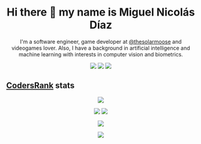 <h1 align="center">
  Hi there 👋 my name is Miguel Nicolás Díaz
</h1>

<p align="center">
  I'm a software engineer, game developer at <a href="https://twitter.com/thesolarmoose">@thesolarmoose</a> and videogames lover. Also, I have a background in artificial intelligence and machine learning with interests in computer vision and biometrics.
</p>
  
<p align="center">
  <a href="https://mnicolas94.github.io"><img src="https://komarev.com/ghpvc/?username=mnicolas94&label=Views&color=lightgrey&style=flat"/></a>
  <a href="https://twitter.com/MiguelCokTSM"><img src="https://img.shields.io/twitter/follow/MiguelCokTSM?style=social"/></a>
  <a href="https://github.com/mnicolas94"><img src="https://img.shields.io/github/followers/mnicolas94?label=follow&style=social"/></a>
</p>

<h2><a href="https://profile.codersrank.io/user/mnicolas94">CodersRank</a> stats</h2>
<p align="center">
  <img src="https://cr-ss-service.azurewebsites.net/api/ScreenShot?widget=summary&username=mnicolas94&style=--header-bg-color:%23181818;--bg-color:%23181818;--badge-bg-color:%23323232"/>
</p>

<div align="center">
  <img src="https://github-readme-stats.vercel.app/api?username=mnicolas94&count_private=true&theme=github_dark&bg_color=181818&hide_border=true&show_icons=true&custom_title=Github%20stats"/>
  <img src="https://github-readme-stats.vercel.app/api/top-langs/?username=mnicolas94&hide=ShaderLab,HLSL&layout=compact&theme=github_dark&bg_color=181818&hide_border=true"/>
</div>

<p align="center">
  <img src="https://activity-graph.herokuapp.com/graph?username=mnicolas94&bg_color=181818&color=58A6FF&line=C3D1D9&point=1F6FEB&hide_border=true&custom_title=GitHub%20Commits%20Graph"/>
</p>

<p align="center">
  <img src="https://github-profile-trophy.vercel.app/?username=mnicolas94&theme=darkhub"/>
</p>

<!--
**mnicolas94/mnicolas94** is a ✨ _special_ ✨ repository because its `README.md` (this file) appears on your GitHub profile.

Here are some ideas to get you started:

<p align="center">
  <img src="https://github-readme-streak-stats.herokuapp.com/?user=mnicolas94&stroke=eeeeee&background=181824&ring=eeeeee&fire=eeeeee&currStreakNum=eeeeee&currStreakLabel=eeeeee&sideNums=eeeeee&sideLabels=eeeeee&dates=eeeeee&hide_border=true"/>
</p>


- 🔭 I’m currently working on ...
- 🌱 I’m currently learning ...
- 👯 I’m looking to collaborate on ...
- 🤔 I’m looking for help with ...
- 💬 Ask me about ...
- 📫 How to reach me: ...
- 😄 Pronouns: ...
- ⚡ Fun fact: ...
-->
